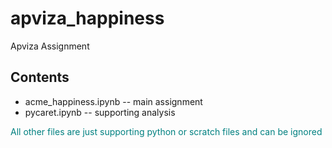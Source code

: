 # apviza_happiness
Apviza Assignment

## Contents

  * acme_happiness.ipynb  -- main assignment
  * pycaret.ipynb -- supporting analysis


  <font color=teal>All other files are just supporting python or scratch files and can be ignored</font>